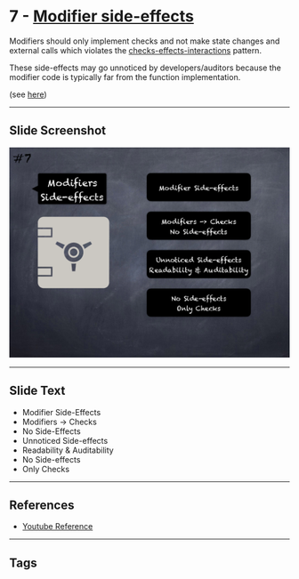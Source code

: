 # 7 - [Modifier side-effects](Modifier%20side-effects.md)
Modifiers should only implement checks and not make state changes and external calls which violates the [checks-effects-interactions](https://solidity.readthedocs.io/en/develop/security-considerations.html#use-the-checks-effects-interactions-pattern) pattern. 

These side-effects may go unnoticed by developers/auditors because the modifier code is typically far from the function implementation. 

(see [here](https://consensys.net/blog/blockchain-development/solidity-best-practices-for-smart-contract-security/))

___
## Slide Screenshot
![07.png](../images/pitfalls_and_best_practices101/007.png)
___
## Slide Text
- Modifier Side-Effects
- Modifiers -> Checks
- No Side-Effects
- Unnoticed Side-effects
- Readability & Auditability
- No Side-effects
- Only Checks
___
## References
- [Youtube Reference](https://youtu.be/OOzyoaYIw2k?t=691)
___
## Tags